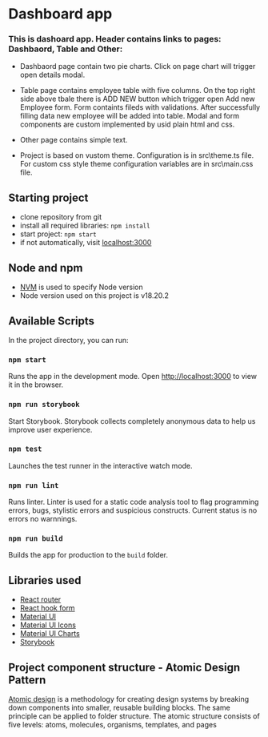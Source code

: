 # Dashboard app
### This is dashoard app. Header contains links to pages: Dashbaord, Table and Other:

- Dashbaord page contain two pie charts. Click on page chart will trigger open details modal.

- Table page contains employee table with five columns. On the top right side above tbale there is ADD NEW button which trigger open Add new Employee form. Form containts fileds with validations. After successfully filling data new employee will be added into table.
Modal and form components are custom implemented by usid plain html and css.

- Other page contains simple text.

- Project is based on vustom theme. Configuration is in src\theme.ts file. For custom css style theme configuration  variables are in src\main.css file.


## Starting project

- clone repository from git
- install all required libraries: `npm install`
- start project: `npm start`
- if not automatically, visit [localhost:3000](http://localhost:3000)

## Node and npm

- [NVM](https://github.com/creationix/nvm) is used to specify Node version
- Node version used on this project is v18.20.2

## Available Scripts

In the project directory, you can run:

### `npm start`

Runs the app in the development mode.
Open [http://localhost:3000](http://localhost:3000) to view it in the browser.

### `npm run storybook`
Start Storybook. Storybook collects completely anonymous data to help us improve user experience.

### `npm test`

Launches the test runner in the interactive watch mode.

### `npm run lint`

Runs linter. Linter is used for a static code analysis tool to flag programming errors, bugs, stylistic errors and suspicious constructs.
Current status is no errors no warnnings.

### `npm run build`

Builds the app for production to the `build` folder.

## Libraries used

- [React router](https://reacttraining.com/react-router/)
- [React hook form](https://react-hook-form.com/get-started)
- [Material UI](https://mui.com/material-ui/getting-started/)
- [Material UI Icons](https://mui.com/material-ui/material-icons/)
- [Material UI Charts](https://mui.com/x/react-charts/)
- [Storybook](https://storybook.js.org/)

## Project component structure - Atomic Design Pattern

[Atomic design](https://andela.com/blog-posts/structuring-your-react-application-atomic-design-principles) is a methodology for creating design systems by breaking down components into smaller, reusable building blocks. The same principle can be applied to folder structure. The atomic structure consists of five levels: atoms, molecules, organisms, templates, and pages